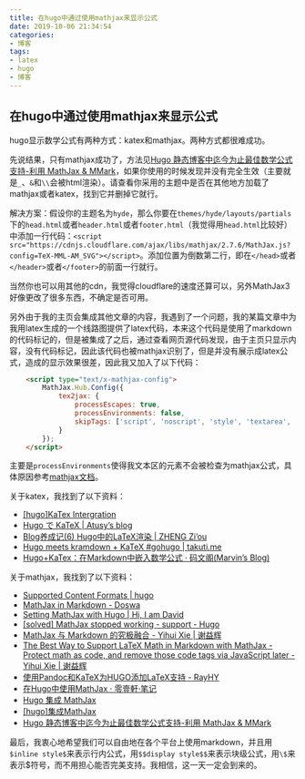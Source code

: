 ```yaml
---
title: 在hugo中通过使用mathjax来显示公式
date: 2019-10-06 21:34:54
categories:
- 博客
tags:
- latex
- hugo
- 博客
---
```


## 在hugo中通过使用mathjax来显示公式

hugo显示数学公式有两种方式：katex和mathjax。两种方式都很难成功。

先说结果，只有mathjax成功了，方法见[Hugo 静态博客中迄今为止最佳数学公式支持-利用 MathJax & MMark](https://butui.me/post/yet-best-math-formula-support-for-hugo-with-mathjax/)，如果你使用的时候发现并没有完全生效（主要就是`_`、`&`和`\\`会被html渲染）。请查看你采用的主题中是否在其他地方加载了mathjax或者katex，找到它并删掉它就行。

解决方案：假设你的主题名为`hyde`，那么你要在`themes/hyde/layouts/partials`下的`head.html`或者`header.html`或者`footer.html`（我觉得用`head.html`比较好）中添加一行代码：`<script src="https://cdnjs.cloudflare.com/ajax/libs/mathjax/2.7.6/MathJax.js?config=TeX-MML-AM_SVG"></script>`。添加位置为倒数第二行，即在`</head>`或者`</header>`或者`</footer>`的前面一行就行。

当然你也可以用其他的cdn，我觉得cloudflare的速度还算可以，另外MathJax3好像更改了很多东西，不确定是否可用。

另外由于我的主页会集成其他文章的内容，我遇到了一个问题，我的某篇文章中为我用latex生成的一个线路图提供了latex代码，本来这个代码是使用了markdown的代码标记的，但是被集成了之后，通过查看网页源代码发现，由于主页只显示内容，没有代码标记，因此该代码也被mathjax识别了，但是并没有展示成latex公式，造成的显示效果很差，因此我又加入了以下代码：

```html
	<script type="text/x-mathjax-config">
		MathJax.Hub.Config({
			tex2jax: {
				processEscapes: true,
				processEnvironments: false,
				skipTags: ['script', 'noscript', 'style', 'textarea', 'pre']
			}
		});
	</script>
```

主要是`processEnvironments`使得我文本区的元素不会被检查为mathjax公式，具体原因参考[mathjax文档](https://docs.mathjax.org/en/v2.7-latest/options/preprocessors/tex2jax.html)。

关于katex，我找到了以下资料：

- [[hugo]KaTex Intergration](https://dawnarc.com/2019/09/hugokatex-intergration/)
- [Hugo で KaTeX | Atusy’s blog](https://blog.atusy.net/2019/05/09/katex-in-hugo/)
- [Blog养成记(6) Hugo中的LaTeX渲染 | ZHENG Zi’ou](https://orianna-zzo.github.io/sci-tech/2018-03/blog养成记6-hugo中的latex渲染/)
- [Hugo meets kramdown + KaTeX #gohugo | takuti.me](https://takuti.me/note/hugo-kramdown-and-katex/)
- [Hugo+KaTex：在Markdown中嵌入数学公式 · 码文阁(Marvin’s Blog)](https://zh4ui.net/post/2018-06-30-hugo-katex-support/)

关于mathjax，我找到了以下资料：

- [Supported Content Formats | hugo](https://gohugo.io/content-management/formats/#issues-with-markdown)
- [MathJax in Markdown - Doswa](http://doswa.com/2011/07/20/mathjax-in-markdown.html)
- [Setting MathJax with Hugo | Hi, I am David](https://divadnojnarg.github.io/blog/mathjax/)
- [[solved] MathJax stopped working - support - Hugo](https://discourse.gohugo.io/t/solved-mathjax-stopped-working/5946)
- [MathJax 与 Markdown 的究极融合 - Yihui Xie | 谢益辉](https://yihui.name/cn/2017/04/mathjax-markdown/)
- [The Best Way to Support LaTeX Math in Markdown with MathJax - Protect math as code, and remove those code tags via JavaScript later  - Yihui Xie | 谢益辉](https://yihui.name/en/2018/07/latex-math-markdown/)
- [使用Pandoc和KaTeX为HUGO添加LaTeX支持 - RayHY](https://yihui.name/en/2018/07/latex-math-markdown/)
- [在Hugo中使用MathJax · 零壹軒·笔记](https://note.qidong.name/2018/03/hugo-mathjax/)
- [Hugo 集成 MathJax](https://blog.pytool.com/language/golang/hugo/hugo_mathjax/)
- [[hugo]集成MathJax]([https://dawnarc.com/2018/06/hugo%E9%9B%86%E6%88%90mathjax/](https://dawnarc.com/2018/06/hugo集成mathjax/))
- [Hugo 静态博客中迄今为止最佳数学公式支持-利用 MathJax & MMark](https://butui.me/post/yet-best-math-formula-support-for-hugo-with-mathjax/)

最后，我衷心地希望我们可以自由地在各个平台上使用markdown，并且用`$inline style$`来表示行内公式，用`$$display style$$`来表示块级公式，用`\$`来表示\$符号，而不用担心能否完美支持。我相信，这一天一定会到来的。